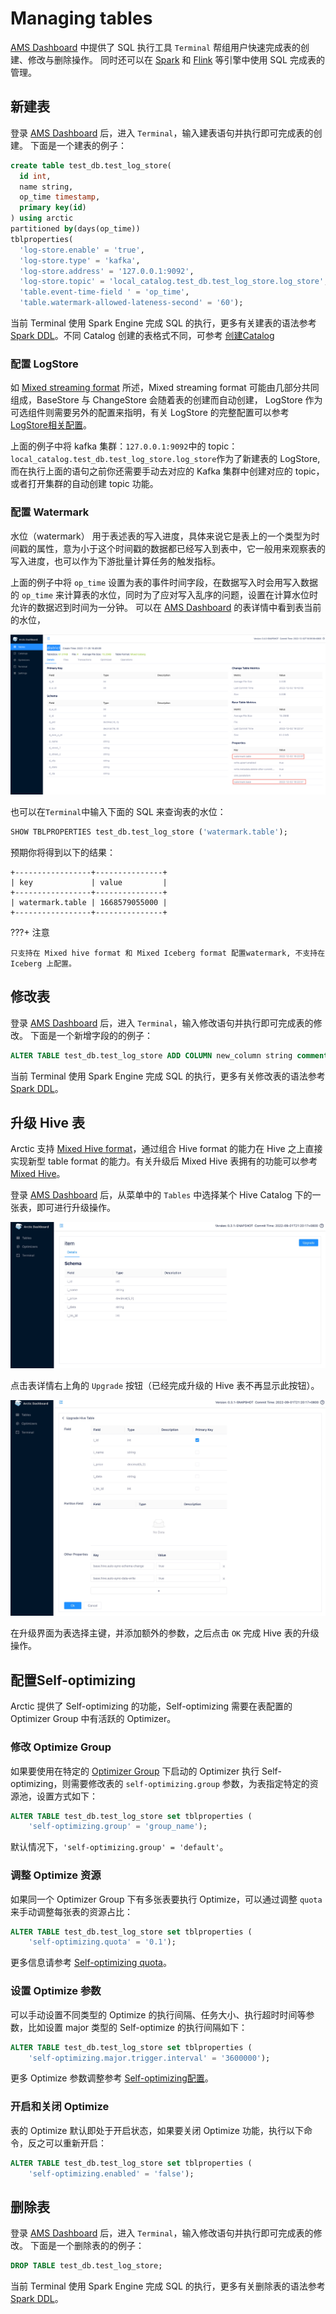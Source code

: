 # Managing tables
[AMS Dashboard](http://localhost:1630) 中提供了 SQL 执行工具 `Terminal` 帮组用户快速完成表的创建、修改与删除操作。
同时还可以在 [Spark](../spark/spark-ddl.md) 和 [Flink](../flink/flink-ddl.md) 等引擎中使用 SQL 完成表的管理。

## 新建表
登录 [AMS Dashboard](http://localhost:1630) 后，进入 `Terminal`，输入建表语句并执行即可完成表的创建。
下面是一个建表的例子：

```sql
create table test_db.test_log_store(
  id int,
  name string,
  op_time timestamp,
  primary key(id)
) using arctic
partitioned by(days(op_time))
tblproperties(
  'log-store.enable' = 'true',
  'log-store.type' = 'kafka',
  'log-store.address' = '127.0.0.1:9092',
  'log-store.topic' = 'local_catalog.test_db.test_log_store.log_store',
  'table.event-time-field ' = 'op_time',
  'table.watermark-allowed-lateness-second' = '60');
```

当前 Terminal 使用 Spark Engine 完成 SQL 的执行，更多有关建表的语法参考 [Spark DDL](../spark/spark-ddl.md#create-table)。不同 Catalog 创建的表格式不同，可参考 [创建Catalog](managing_catalogs.md#catalog)

### 配置 LogStore
如 [Mixed streaming format](../concepts/table-formats.md#mixed-streaming-format) 所述，Mixed streaming format 可能由几部分共同组成，BaseStore 与 ChangeStore 会随着表的创建而自动创建，
LogStore 作为可选组件则需要另外的配置来指明，有关 LogStore 的完整配置可以参考 [LogStore相关配置](../configurations.md#logstore)。

上面的例子中将 kafka 集群：`127.0.0.1:9092`中的 topic：`local_catalog.test_db.test_log_store.log_store`作为了新建表的 LogStore,
而在执行上面的语句之前你还需要手动去对应的 Kafka 集群中创建对应的 topic，或者打开集群的自动创建 topic 功能。

### 配置 Watermark
水位（watermark） 用于表述表的写入进度，具体来说它是表上的一个类型为时间戳的属性，意为小于这个时间戳的数据都已经写入到表中，它一般用来观察表的写入进度，也可以作为下游批量计算任务的触发指标。

上面的例子中将 `op_time` 设置为表的事件时间字段，在数据写入时会用写入数据的 `op_time` 来计算表的水位，同时为了应对写入乱序的问题，设置在计算水位时允许的数据迟到时间为一分钟。
可以在 [AMS Dashboard](http://localhost:1630) 的表详情中看到表当前的水位，

![arctic-table-watermark](../images/admin/watermark_table_detail.png)

也可以在`Terminal`中输入下面的 SQL 来查询表的水位：

```sql
SHOW TBLPROPERTIES test_db.test_log_store ('watermark.table');
```

预期你将得到以下的结果：

```text
+-----------------+---------------+
| key             | value         |
+-----------------+---------------+
| watermark.table | 1668579055000 |
+-----------------+---------------+
```
???+ 注意

    只支持在 Mixed hive format 和 Mixed Iceberg format 配置watermark, 不支持在 Iceberg 上配置。

## 修改表

登录 [AMS Dashboard](http://localhost:1630) 后，进入 `Terminal`，输入修改语句并执行即可完成表的修改。
下面是一个新增字段的的例子：

```sql
ALTER TABLE test_db.test_log_store ADD COLUMN new_column string comment 'new_column docs';
```

当前 Terminal 使用 Spark Engine 完成 SQL 的执行，更多有关修改表的语法参考 [Spark DDL](../spark/spark-ddl.md#alter-table)。

## 升级 Hive 表
Arctic 支持 [Mixed Hive format](../concepts/table-formats.md#mixed-hive-format)，通过组合 Hive format 的能力在 Hive 之上直接实现新型 table format 的能力。有关升级后 Mixed Hive 表拥有的功能可以参考 [Mixed Hive](../concepts/table-formats.md#mixed-hive-format)。

登录 [AMS Dashboard](http://localhost:1630) 后，从菜单中的 `Tables` 中选择某个 Hive Catalog 下的一张表，即可进行升级操作。

![Hive Table Detail](../images/meta-service/hive-table-detail.png)

点击表详情右上角的 `Upgrade` 按钮（已经完成升级的 Hive 表不再显示此按钮）。

![Hive Table Upgrade](../images/meta-service/hive-table-upgrade.png)

在升级界面为表选择主键，并添加额外的参数，之后点击 `OK` 完成 Hive 表的升级操作。

## 配置Self-optimizing

Arctic 提供了 Self-optimizing 的功能，Self-optimizing 需要在表配置的 Optimizer Group 中有活跃的 Optimizer。

### 修改 Optimize Group
如果要使用在特定的 [Optimizer Group](managing_optimizers.md#optimizer-group) 下启动的 Optimizer 执行 Self-optimizing，则需要修改表的 `self-optimizing.group` 参数，为表指定特定的资源池，设置方式如下：

```sql
ALTER TABLE test_db.test_log_store set tblproperties (
    'self-optimizing.group' = 'group_name');
```

默认情况下，`'self-optimizing.group' = 'default'`。

### 调整 Optimize 资源

如果同一个 Optimizer Group 下有多张表要执行 Optimize，可以通过调整 `quota` 来手动调整每张表的资源占比：

```sql
ALTER TABLE test_db.test_log_store set tblproperties (
    'self-optimizing.quota' = '0.1');
```

更多信息请参考 [Self-optimizing quota](../concepts/self-optimizing#self-optimizing-quota)。

### 设置 Optimize 参数

可以手动设置不同类型的 Optimize 的执行间隔、任务大小、执行超时时间等参数，比如设置 major 类型的 Self-optimize 的执行间隔如下：

```sql
ALTER TABLE test_db.test_log_store set tblproperties (
    'self-optimizing.major.trigger.interval' = '3600000');
```

更多 Optimize 参数调整参考 [Self-optimizing配置](../configurations.md#Self-optimizing)。

### 开启和关闭 Optimize

表的 Optimize 默认即处于开启状态，如果要关闭 Optimize 功能，执行以下命令，反之可以重新开启：

```sql
ALTER TABLE test_db.test_log_store set tblproperties (
    'self-optimizing.enabled' = 'false');
```

## 删除表

登录 [AMS Dashboard](http://localhost:1630) 后，进入 `Terminal`，输入修改语句并执行即可完成表的修改。
下面是一个删除表的的例子：

```sql
DROP TABLE test_db.test_log_store;
```

当前 Terminal 使用 Spark Engine 完成 SQL 的执行，更多有关删除表的语法参考 [Spark DDL](../spark/spark-ddl.md#drop-table)。
